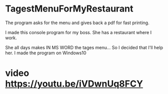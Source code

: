 # TagestMenuForMyRestaurant
The program asks for the menu and gives back a pdf for fast printing.

I made this console program for my boss. She has a restaurant where I work.

She all days makes IN MS WORD the tages menu... So I decided that I'll help her.
I made the program on Windows10
# video https://youtu.be/iVDwnUq8FCY
